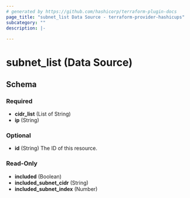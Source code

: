 ```yaml
---
# generated by https://github.com/hashicorp/terraform-plugin-docs
page_title: "subnet_list Data Source - terraform-provider-hashicups"
subcategory: ""
description: |-
  
---
```


# subnet_list (Data Source)





<!-- schema generated by tfplugindocs -->
## Schema

### Required

- **cidr_list** (List of String)
- **ip** (String)

### Optional

- **id** (String) The ID of this resource.

### Read-Only

- **included** (Boolean)
- **included_subnet_cidr** (String)
- **included_subnet_index** (Number)


